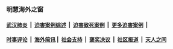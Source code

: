 
### 明慧海外之窗

####  [武汉肺炎](indexes/365.md?t=02221700) &nbsp;|&nbsp;  [迫害案例综述](indexes/328.md?t=02221700) &nbsp;|&nbsp; [迫害致死案例](indexes/277.md?t=02221700)  &nbsp;|&nbsp; [更多迫害案例](indexes/81.md?t=02221700)  &nbsp;|&nbsp; 
####  [时事评论](indexes/19.md?t=02221700) &nbsp;|&nbsp; [海外简讯](indexes/245.md?t=02221700)&nbsp;|&nbsp;  [社会支持](indexes/140.md?t=02221700) &nbsp;|&nbsp; [褒奖决议](indexes/282.md?t=02221700) &nbsp;|&nbsp; [社区报道](indexes/91.md?t=02221700)  &nbsp;|&nbsp; [天人之间](indexes/78.md?t=02221700) 

